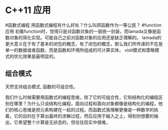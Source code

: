 C++11 应用
====
#函数式编程
用函数式编程有什么好处？什么叫把函数作为一等公民？
#function应用
初看function时，觉得只是对函数对象的一层统一封装，而lamada又像是函数对象的简化实现。可能自己之前对函数对象的应用还是缺乏理解的。
lamada的更大意义在于有了基本的闭包的概念，有了闭包的概念，那么我们所传递的不在是单一的数据或者函数，而是函数和环境所组成的可计算实体。
visit模式和策略模式的优化效果是最明显的。


## 组合模式
天然支持组合模式, 函数的可组合性。

我们什么时候需要用函数式的编程思维，除了它的可组合性，它和结构化的编程区别在哪里？为什么只谈结构化编程，面向过程和面向对象都像是结构化的编程，他们的核心思维是把元素构建在一起的过程。而函数式我理解更像是一种数学的执着。它的目的在于算出最终的求解过程，然后应用于输入之上，得到你想要的输出，它希望整个计算是无状态的，但往往现实中很难，